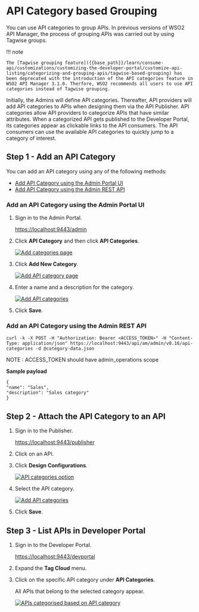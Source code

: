 
# API Category based Grouping

You can use API categories to group APIs. In previous versions of WSO2 API Manager, the process of grouping APIs was carried out by using Tagwise groups. 

!!! note

    The [Tagwise grouping feature]({{base_path}}/learn/consume-api/customizations/customizing-the-developer-portal/customize-api-listing/categorizing-and-grouping-apis/tagwise-based-grouping) has been deprecated with the introduction of the API categories feature in WSO2 API Manager 3.1.0. Therfore, WSO2 recommends all users to use API categories instead of Tagwise grouping.

Initially, the Admins will define API categories. Thereafter, API providers will add API categories to APIs when designing them via the API Publisher. API categories allow API providers to categorize APIs that have similar attributes. When a categorized API gets published to the Developer Portal, its categories appear as clickable links to the API consumers. The API consumers can use the available API categories to quickly jump to a category of interest.

## Step 1 - Add an API Category

You can add an API category using any of the following methods:

- [Add API Category using the Admin Portal UI]({{base_path}}/learn/consume-api/customizations/customizing-the-developer-portal/customize-api-listing/categorizing-and-grouping-apis/api-category-based-grouping/#add-api-category-using-the-admin-portal-ui)
- [Add API Category using the Admin REST API]({{base_path}}/learn/consume-api/customizations/customizing-the-developer-portal/customize-api-listing/categorizing-and-grouping-apis/api-category-based-grouping/#add-api-category-using-the-admin-portal-ui)

### Add an API Category using the Admin Portal UI

1. Sign in to the Admin Portal.
   
    [https://localhost:9443/admin](https://localhost:9443/admin) 

2. Click **API Category** and then click **API Categories**.
    
    [![Add categories page]({{base_path}}/assets/img/learn/api_category_left_tag.png)]({{base_path}}/assets/img/learn/api_category_left_tag.png)

2. Click **Add New Category**.

    [![Add API category page]({{base_path}}/assets/img/learn/click_add_category.png)]({{base_path}}/assets/img/learn/click_add_category.png)

3. Enter a name and a description for the category.

    [![Add API categories]({{base_path}}/assets/img/learn/add_category.png)]({{base_path}}/assets/img/learn/add_category.png)

4. Click **Save**.

### Add an API Category using the Admin REST API

```
curl -k -X POST -H "Authorization: Bearer <ACCESS_TOKEN>" -H "Content-Type: application/json" https://localhost:9443/api/am/admin/v0.16/api-categories -d @category-data.json
```

NOTE : ACCESS_TOKEN should have admin_operations scope

**Sample payload**

```
{
"name": "Sales",
"description": "Sales category"
}
```

## Step 2 - Attach the API Category to an API

1. Sign in to the Publisher.

    [https://localhost:9443/publisher](https://localhost:9443/publisher) 

2. Click on an API.

3. Click **Design Configurations**. 

     [![API categories option]({{base_path}}/assets/img/learn/api_categories_dropdown.png)]({{base_path}}/assets/img/learn/api_categories_dropdown.png)

4. Select the API category.

     [![Add API categories]({{base_path}}/assets/img/learn/attach_category.png)]({{base_path}}/assets/img/learn/attach_category.png)

5. Click **Save**.

## Step 3 - List APIs in Developer Portal

1. Sign in to the Developer Portal.

     [https://localhost:9443/devportal](https://localhost:9443/devportal) 

2. Expand the **Tag Cloud** menu. 

3. Click on the specific API category under **API Categories**. 

     All APIs that belong to the selected category appear.

     [![APIs categorised based on API category]({{base_path}}/assets/img/learn/devportal_listing.png)]({{base_path}}/assets/img/learn/devportal_listing.png)